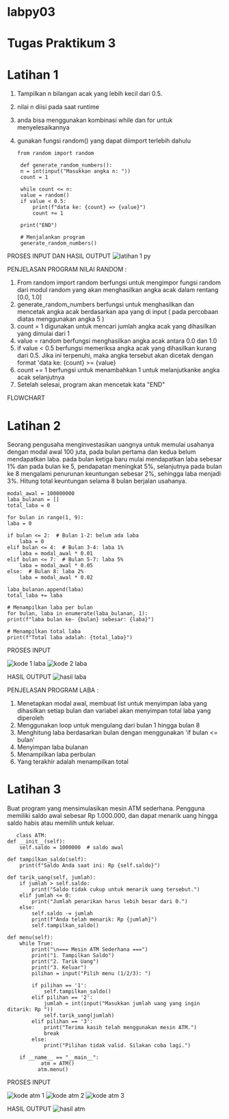 # labpy03
# Tugas Praktikum 3

# Latihan 1 
1. Tampilkan n bilangan acak yang lebih kecil dari 0.5.
2. nilai n diisi pada saat runtime
3. anda bisa menggunakan kombinasi while dan for untuk menyelesaikannya
4. gunakan fungsi random() yang dapat diimport terlebih dahulu

       from random import random

        def generate_random_numbers():
        n = int(input("Masukkan angka n: "))
        count = 1
    
        while count <= n:
        value = random()
        if value < 0.5:
            print(f"data ke: {count} => {value}")
            count += 1
            
        print("END")

        # Menjalankan program
        generate_random_numbers()

PROSES INPUT DAN HASIL OUTPUT 
![latihan 1 py](https://github.com/user-attachments/assets/a855f776-a4ab-47f8-9467-87829bde36e6)

PENJELASAN PROGRAM NILAI RANDOM : 
1. From random import random berfungsi untuk mengimpor fungsi random dari modul random yang akan menghasilkan angka acak dalam rentang [0.0, 1.0]
2. generate_random_numbers berfungsi untuk menghasilkan dan mencetak angka acak berdasarkan apa yang di input ( pada percobaan diatas menggunakan angka 5 )
3. count = 1 digunakan untuk mencari jumlah angka acak yang dihasilkan yang dimulai dari 1
4. value = random berfungsi menghasilkan angka acak antara 0.0 dan 1.0
5. if value < 0.5 berfungsi memeriksa angka acak yang dihasilkan kurang dari 0.5. Jika ini terpenuhi, maka angka tersebut akan dicetak dengan format 'data ke: {count} >= {value}
6. count += 1 berfungsi untuk menambahkan 1 untuk melanjutkanke angka acak selanjutnya
7. Setelah selesai, program akan mencetak kata "END" 

FLOWCHART 


# Latihan 2 
Seorang pengusaha menginvestasikan uangnya untuk memulai usahanya dengan modal awal 100 juta, pada bulan pertama dan kedua belum mendapatkan laba. pada bulan ketiga baru mulai mendapatkan laba sebesar 1% dan pada bulan ke 5, pendapatan meningkat 5%, selanjutnya pada bulan ke 8 mengalami penurunan keuntungan sebesar 2%, sehingga laba menjadi 3%. 
Hitung total keuntungan selama 8 bulan berjalan usahanya.

    modal_awal = 100000000
    laba_bulanan = []
    total_laba = 0

    for bulan in range(1, 9):
    laba = 0
    
    if bulan <= 2:  # Bulan 1-2: belum ada laba
        laba = 0
    elif bulan <= 4:  # Bulan 3-4: laba 1%
        laba = modal_awal * 0.01
    elif bulan <= 7:  # Bulan 5-7: laba 5%
        laba = modal_awal * 0.05
    else:  # Bulan 8: laba 2%
        laba = modal_awal * 0.02
    
    laba_bulanan.append(laba)
    total_laba += laba

    # Menampilkan laba per bulan
    for bulan, laba in enumerate(laba_bulanan, 1):
    print(f"laba bulan ke- {bulan} sebesar: {laba}")
  
    # Menampilkan total laba
    print(f"Total laba adalah: {total_laba}")

PROSES INPUT 

![kode 1 laba](https://github.com/user-attachments/assets/c81bb0e5-d35a-4233-b704-99a767c573b9)
![kode 2 laba](https://github.com/user-attachments/assets/255889c8-4029-4eae-be2e-07a88da87b21)

HASIL OUTPUT
![hasil laba](https://github.com/user-attachments/assets/b76cd24a-559f-443f-9b79-8ac768d9dd7d)

PENJELASAN PROGRAM LABA : 
1. Menetapkan modal awal, membuat list untuk menyimpan laba yang dihasilkan setiap bulan dan variabel akan menyimpan total laba yang diperoleh
2. Menggunakan loop untuk mengulang dari bulan 1 hingga bulan 8
3. Menghitung laba berdasarkan bulan dengan menggunakan 'if bulan <= bulan'
4. Menyimpan laba bulanan
5. Menampilkan laba perbulan
6. Yang terakhir adalah menampilkan total

# Latihan 3 
Buat program yang mensimulasikan mesin ATM sederhana. Pengguna memiliki saldo awal sebesar Rp 1.000.000, dan dapat menarik uang hingga saldo habis atau memilih untuk keluar.

       class ATM:
    def __init__(self):
        self.saldo = 1000000  # saldo awal

    def tampilkan_saldo(self):
        print(f"Saldo Anda saat ini: Rp {self.saldo}")

    def tarik_uang(self, jumlah):
        if jumlah > self.saldo:
            print("Saldo tidak cukup untuk menarik uang tersebut.")
        elif jumlah <= 0:
            print("Jumlah penarikan harus lebih besar dari 0.")
        else:
            self.saldo -= jumlah
            print(f"Anda telah menarik: Rp {jumlah}")
            self.tampilkan_saldo()

    def menu(self):
        while True:
            print("\n=== Mesin ATM Sederhana ===")
            print("1. Tampilkan Saldo")
            print("2. Tarik Uang")
            print("3. Keluar")
            pilihan = input("Pilih menu (1/2/3): ")

            if pilihan == '1':
                self.tampilkan_saldo()
            elif pilihan == '2':
                jumlah = int(input("Masukkan jumlah uang yang ingin ditarik: Rp "))
                self.tarik_uang(jumlah)
            elif pilihan == '3':
                print("Terima kasih telah menggunakan mesin ATM.")
                break
            else:
                print("Pilihan tidak valid. Silakan coba lagi.")

        if __name__ == "__main__":
               atm = ATM()
              atm.menu()

PROSES INPUT

![kode atm 1](https://github.com/user-attachments/assets/1d6596a7-2bc6-48ab-a08e-3f0bf01d20aa)
![kode atm 2](https://github.com/user-attachments/assets/11928cef-b53e-40d1-9323-3df47095b013)
![kode atm 3](https://github.com/user-attachments/assets/609a299c-0bca-4460-86be-126e3ef3e1ff)

HASIL OUTPUT
![hasil atm](https://github.com/user-attachments/assets/fc52f9cc-fe81-46e8-95ca-a87edbfbb3d8)



